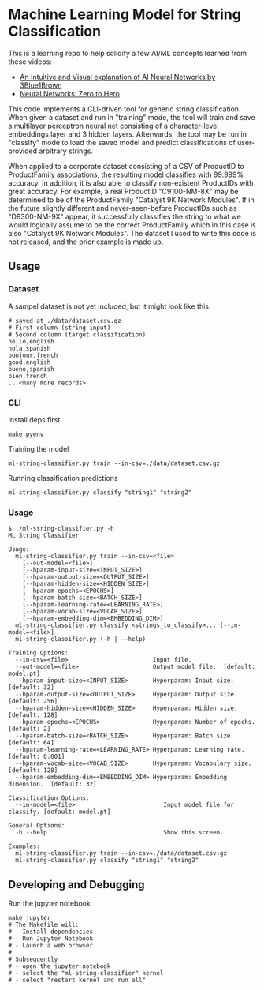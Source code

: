 # Machine Learning Model for String Classification

This is a learning repo to help solidify a few AI/ML concepts learned from these videos:

* [An Intuitive and Visual explanation of AI Neural Networks by 3Blue1Brown](https://www.3blue1brown.com/topics/neural-networks)
* [Neural Networks: Zero to Hero](https://www.youtube.com/playlist?list=PLAqhIrjkxbuWI23v9cThsA9GvCAUhRvKZ)

This code implements a CLI-driven tool for generic string classification.  When given a dataset and run in "training"
mode, the tool will train and save a multilayer perceptron neural net consisting of a character-level embeddings layer
and 3 hidden layers.  Afterwards, the tool may be run in "classify" mode to load the saved model and predict
classifications of user-provided arbitrary strings.

When applied to a corporate dataset consisting of a CSV of ProductID to ProductFamily associations, the resulting model
classifies with 99.999% accuracy.  In addition, it is also able to classify non-existent ProductIDs with great
accuracy.  For example, a real ProductID "C9100-NM-8X" may be determined to be of the ProductFamily "Catalyst 9K
Network Modules".  If in the future slightly different and never-seen-before ProductIDs such as "D9300-NM-9X" appear,
it successfully classifies the string to what we would logically assume to be the correct ProductFamily which in this
case is also "Catalyst 9K Network Modules".  The dataset I used to write this code is not released, and the prior
example is made up.


## Usage

### Dataset

A sampel dataset is not yet included, but it might look like this:

```CSV
# saved at ./data/dataset.csv.gz
# First column (string input)
# Second column (target classification)
hello,english
hola,spanish
bonjour,french
good,english
bueno,spanish
bien,french
...<many more records>
```

### CLI

Install deps first
```
make pyenv
```

Training the model
```
ml-string-classifier.py train --in-csv=./data/dataset.csv.gz
```

Running classification predictions
```
ml-string-classifier.py classify "string1" "string2"
```

### Usage
```
$ ./ml-string-classifier.py -h
ML String Classifier

Usage:
  ml-string-classifier.py train --in-csv=<file>
    [--out-model=<file>]
    [--hparam-input-size=<INPUT_SIZE>]
    [--hparam-output-size=<OUTPUT_SIZE>]
    [--hparam-hidden-size=<HIDDEN_SIZE>]
    [--hparam-epochs=<EPOCHS>]
    [--hparam-batch-size=<BATCH_SIZE>]
    [--hparam-learning-rate=<LEARNING_RATE>]
    [--hparam-vocab-size=<VOCAB_SIZE>]
    [--hparam-embedding-dim=<EMBEDDING_DIM>]
  ml-string-classifier.py classify <strings_to_classify>... [--in-model=<file>]
  ml-string-classifier.py (-h | --help)

Training Options:
  --in-csv=<file>                        Input file.
  --out-model=<file>                     Output model file.  [default: model.pt]
  --hparam-input-size=<INPUT_SIZE>       Hyperparam: Input size.  [default: 32]
  --hparam-output-size=<OUTPUT_SIZE>     Hyperparam: Output size.  [default: 256]
  --hparam-hidden-size=<HIDDEN_SIZE>     Hyperparam: Hidden size.  [default: 128]
  --hparam-epochs=<EPOCHS>               Hyperparam: Number of epochs.  [default: 2]
  --hparam-batch-size=<BATCH_SIZE>       Hyperparam: Batch size.  [default: 64]
  --hparam-learning-rate=<LEARNING_RATE> Hyperparam: Learning rate.  [default: 0.001]
  --hparam-vocab-size=<VOCAB_SIZE>       Hyperparam: Vocabulary size.  [default: 128]
  --hparam-embedding-dim=<EMBEDDING_DIM> Hyperparam: Embedding dimension.  [default: 32]

Classification Options:
  --in-model=<file>                         Input model file for classify. [default: model.pt]

General Options:
  -h --help                                 Show this screen.

Examples:
  ml-string-classifier.py train --in-csv=./data/dataset.csv.gz
  ml-string-classifier.py classify "string1" "string2"
```


## Developing and Debugging

Run the jupyter notebook

```
make jupyter
# The Makefile will:
# - Install dependencies
# - Run Jupyter Notebook
# - Launch a web browser
#
# Subsequently
# - open the jupyter notebook
# - select the "ml-string-classifier" kernel
# - select "restart kernel and run all"
```
